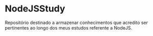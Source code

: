 # NodeJSStudy
Repositório destinado a armazenar conhecimentos que acredito ser pertinentes ao longo dos meus estudos referente a NodeJS.
